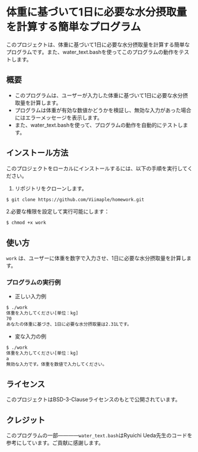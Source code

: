 # 体重に基づいて1日に必要な水分摂取量を計算する簡単なプログラム

このプロジェクトは、体重に基づいて1日に必要な水分摂取量を計算する簡単なプログラムです。また、water_text.bashを使ってこのプログラムの動作をテストします。

## 概要

- このプログラムは、ユーザーが入力した体重に基づいて1日に必要な水分摂取量を計算します。
- プログラムは体重が有効な数値かどうかを検証し、無効な入力があった場合にはエラーメッセージを表示します。
- また、water_text.bashを使って、プログラムの動作を自動的にテストします。

## インストール方法

このプロジェクトをローカルにインストールするには、以下の手順を実行してください。

1. リポジトリをクローンします。
```sh
$ git clone https://github.com/Viimaple/homework.git
```
2.必要な権限を設定して実行可能にします：

```sh
$ chmod +x work
```

## 使い方

`work` は、ユーザーに体重を数字で入力させ、1日に必要な水分摂取量を計算します。　　

### プログラムの実行例
- 正しい入力例
```sh
$ ./work  
体重を入力してください[単位：kg]  
70  
あなたの体重に基づき、1日に必要な水分摂取量は2.31Lです。  
```
- 変な入力の例
```sh
$ ./work
体重を入力してください[単位：kg]
a
無効な入力です。体重を数値で入力してください。
```
## ライセンス

このプロジェクトはBSD-3-Clauseライセンスのもとで公開されています。

## クレジット
このプログラムの一部————`water_text.bash`はRyuichi Ueda先生のコードを参考にしています。ご貢献に感謝します。
 
